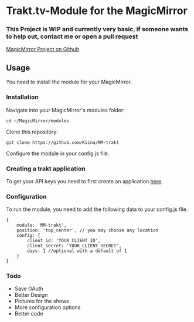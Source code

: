 # Trakt.tv-Module for the MagicMirror
### This Project is WIP and currently very basic, if someone wants to help out, contact me or open a pull request

[MagicMirror Project on Github](https://github.com/MichMich/MagicMirror/)

## Usage

You need to install the module for your MagicMirror.

### Installation

Navigate into your MagicMirror's modules folder:

```shell
cd ~/MagicMirror/modules
```
Clone this repository:
```shell
git clone https://github.com/Kiina/MM-trakt
```
Configure the module in your config.js file.


### Creating a trakt application

To get your API keys you need to first create an application [here](https://trakt.tv/oauth/applications/new).


### Configuration

To run the module, you need to add the following data to your config.js file.

```
{
	module: 'MM-trakt',
	position: 'top_center', // you may choose any location
	config: {
		client_id: 'YOUR_CLIENT_ID',
		client_secret: 'YOUR_CLIENT_SECRET',
		days: 1 //optional with a default of 1
	}
}
```

### Todo

* Save OAuth
* Better Design
* Pictures for the shows
* More configuration options
* Better code
